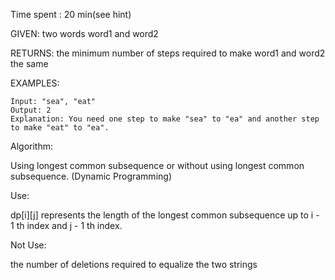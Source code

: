 Time spent :  20 min(see hint)

GIVEN: two words word1 and word2

RETURNS: the minimum number of steps required to make word1 and word2 the same

EXAMPLES:

```
Input: "sea", "eat"
Output: 2
Explanation: You need one step to make "sea" to "ea" and another step to make "eat" to "ea".
```

Algorithm:

Using longest common subsequence or without using longest common subsequence. (Dynamic Programming)

Use:

dp\[i][j] represents the length of the longest common subsequence up to i - 1 th index and j - 1 th index.

Not Use:

the number of deletions required to equalize the two strings